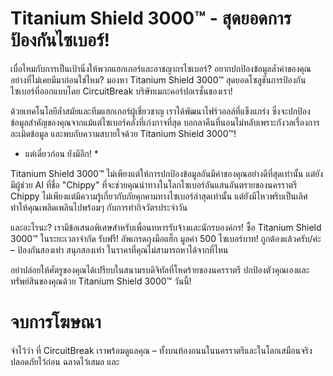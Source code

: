# Titanium Shield 3000™ - สุดยอดการป้องกันไซเบอร์!

เบื่อไหมกับการเป็นเป้านิ่งให้พวกแฮกเกอร์และอาชญากรไซเบอร์? อยากปกป้องข้อมูลล้ำค่าของคุณอย่างที่ไม่เคยมีมาก่อนใช่ไหม? มองหา Titanium Shield 3000™ สุดยอดโซลูชันการป้องกันไซเบอร์ที่ออกแบบโดย CircuitBreak บริษัทเมกะคอร์ปอเรชั่นของเรา!

ด้วยเทคโนโลยีล้ำสมัยและทีมแฮกเกอร์ผู้เชี่ยวชาญ เราได้พัฒนาไฟร์วอลล์ที่แข็งแกร่ง ซึ่งจะปกป้องข้อมูลสำคัญของคุณจากแม้แต่ไซเบอร์คลั่งที่เก่งกาจที่สุด บอกลาคืนที่นอนไม่หลับเพราะกังวลเรื่องการละเมิดข้อมูล และพบกับความสบายใจด้วย Titanium Shield 3000™!

- แต่เดี๋ยวก่อน ยังมีอีก! \*

Titanium Shield 3000™ ไม่เพียงแต่ให้การปกป้องข้อมูลอันมีค่าของคุณอย่างดีที่สุดเท่านั้น แต่ยังมีผู้ช่วย AI ที่ชื่อ "Chippy" ที่จะช่วยคุณนำทางในโลกไซเบอร์อันแสนอันตรายของนครราตรี Chippy ไม่เพียงแต่มีความรู้เกี่ยวกับภัยคุกคามทางไซเบอร์ล่าสุดเท่านั้น แต่ยังมีไหวพริบเป็นเลิศ ทำให้คุณเพลิดเพลินไปพร้อมๆ กับการทำกิจวัตรประจำวัน

และอะไรนะ? เรามีข้อเสนอพิเศษสำหรับเพื่อนทหารรับจ้างและนักรบองค์กร! ซื้อ Titanium Shield 3000™ ในระยะเวลาจำกัด รับฟรี! อัพเกรดถุงมือแฮ็ก มูลค่า 500 ไซเบอร์บาท! ถูกต้องแล้วครับ/ค่ะ – ป้องกันสองเท่า สนุกสองเท่า ในราคาที่คุณไม่สามารถหาได้จากที่ไหน

อย่าปล่อยให้ศัตรูของคุณได้เปรียบในสนามรบดิจิทัลที่โหดร้ายของนครราตรี ปกป้องตัวคุณเองและทรัพย์สินของคุณด้วย Titanium Shield 3000™ วันนี้!

# จบการโฆษณา

จำไว้ว่า ที่ CircuitBreak เราพร้อมดูแลคุณ – ทั้งบนท้องถนนในนครราตรีและในโลกเสมือนจริง ปลอดภัยไว้ก่อน ฉลาดไว้เสมอ และ
